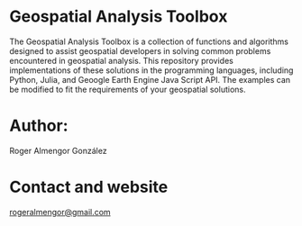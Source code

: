 # Geospatial Analysis Toolbox

The Geospatial Analysis Toolbox is a collection of functions and algorithms designed to assist geospatial developers in solving common problems encountered in geospatial analysis. This repository provides implementations of these solutions in the programming languages, including Python, Julia, and Geoogle Earth Engine Java Script API. The examples can be modified to fit the requirements of your geospatial solutions.

# Author: 

Roger Almengor González

# Contact and website
rogeralmengor@gmail.com <br>